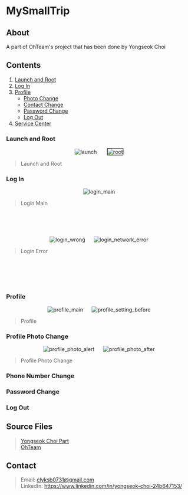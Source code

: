 # MySmallTrip

## About
A part of OhTeam's project that has been done by Yongseok Choi 

## Contents
1. [Launch and Root](#launch-and-root)  
2. [Log In](#log-in)  
3. [Profile](#profile)
    - [Photo Change](#profile-photo-change)
    - [Contact Change](#phone-number-change)
    - [Password Change](#password-change)
    - [Log Out](#log-out)
4. [Service Center](#service-center)  

### Launch and Root
<div align="center">
<img src="./content/LaunchScreen.png" alt="launch">
&nbsp;&nbsp;&nbsp;&nbsp;&nbsp;
<img src="./content/Root.png" alt="root" style="border: 1px solid black">
</div>

> Launch and Root

### Log In
<div align="center">
<img src="./content/LogIn_Main.png" alt="login_main">
</div>

> Login Main

<br>
<br>
<br>
<br>

<div align="center">
<img src="./content/LogIn_Wrong.png" alt="login_wrong">
&nbsp;&nbsp;&nbsp;&nbsp;
<img src="./content/LogIn_Network_Error.png" alt="login_network_error">
</div>

> Login Error

<br>
<br>
<br>
<br>

### Profile
<div align="center">
<img src="./content/Profile_Main.png" alt="profile_main">
&nbsp;&nbsp;&nbsp;&nbsp;
<img src="./content/Profile_Setting_Before.png" alt="profile_setting_before">
</div>

> Profile  

### Profile Photo Change
<div align="center">
<img src="./content/Profile_Photo_Alert.png" alt="profile_photo_alert">
&nbsp;&nbsp;&nbsp;&nbsp;
<img src="./content/Profile_Photo_After.png" alt="profile_photo_after">
</div>

> Profile Photo Change  

### Phone Number Change

### Password Change

### Log Out

## Source Files
> [Yongseok Choi Part](https://github.com/OhTeam/My_Small_Trip/tree/YS)  
> [OhTeam](https://github.com/OhTeam/My_Small_Trip)

## Contact
> Email: clyksb0731@gmail.com  
> LinkedIn: https://www.linkedin.com/in/yongseok-choi-24b647153/